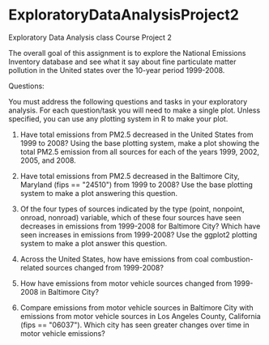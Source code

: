 # ExploratoryDataAnalysisProject2
Exploratory Data Analysis class Course Project 2

The overall goal of this assignment is to explore the 
National Emissions Inventory database and see what it 
say about fine particulate matter pollution in 
the United states over the 10-year period 1999-2008.


Questions:

You must address the following questions and tasks in your exploratory analysis.
For each question/task you will need to make a single plot. 
Unless specified, you can use any plotting system in R to make your plot.

1. Have total emissions from PM2.5 decreased in the United States 
   from 1999 to 2008? Using the base plotting system, make a plot 
   showing the total PM2.5 emission from all sources for each of 
   the years 1999, 2002, 2005, and 2008.

2. Have total emissions from PM2.5 decreased in the Baltimore City, 
   Maryland (fips == "24510") from 1999 to 2008? Use the base plotting 
   system to make a plot answering this question.

3. Of the four types of sources indicated by the type (point, nonpoint, 
   onroad, nonroad) variable, which of these four sources have seen decreases 
   in emissions from 1999-2008 for Baltimore City? Which have seen increases 
   in emissions from 1999-2008? Use the ggplot2 plotting system to make a 
   plot answer this question.

4. Across the United States, how have emissions from coal combustion-related
   sources changed from 1999-2008?

5. How have emissions from motor vehicle sources changed from 1999-2008 
   in Baltimore City?

6. Compare emissions from motor vehicle sources in Baltimore City with 
   emissions from motor vehicle sources in Los Angeles County, California 
   (fips == "06037"). Which city has seen greater changes over time in motor 
   vehicle emissions?

